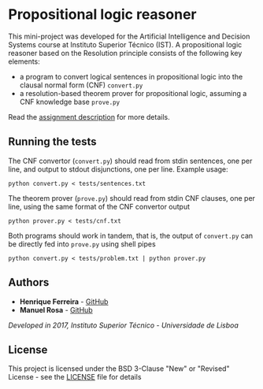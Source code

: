 # Propositional logic reasoner

This mini-project was developed for the Artificial Intelligence and Decision Systems course at Instituto Superior Técnico (IST). A propositional logic reasoner based on the Resolution principle consists of the following key elements: 
* a program to convert logical sentences in propositional logic into the clausal normal form (CNF) `convert.py`
* a resolution-based theorem prover for propositional logic, assuming a CNF knowledge base `prove.py`

Read the [assignment description](assignment-details.pdf) for more details.

## Running the tests
The CNF convertor (`convert.py`) should read from stdin sentences, one per line, and output to stdout disjunctions, one per line. Example usage:
```
python convert.py < tests/sentences.txt 
```

The theorem prover (`prove.py`) should read from stdin CNF clauses, one per line, using the same format of the CNF convertor output
```
python prover.py < tests/cnf.txt 
```

Both programs should work in tandem, that is, the output of `convert.py` can be directly fed into `prove.py` using shell pipes
```
python convert.py < tests/problem.txt | python prover.py
```
## Authors

* **Henrique Ferreira** - [GitHub](https://github.com/henriquebferreira)
* **Manuel Rosa** - [GitHub](https://github.com/ManuelDCR)

*Developed in 2017, Instituto Superior Técnico - Universidade de Lisboa*

## License

This project is licensed under the BSD 3-Clause "New" or "Revised" License - see the [LICENSE](LICENSE) file for details